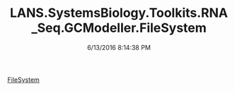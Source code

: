 ﻿---
title: LANS.SystemsBiology.Toolkits.RNA_Seq.GCModeller.FileSystem
date: 6/13/2016 8:14:38 PM
---

[FileSystem](T-LANS.SystemsBiology.Toolkits.RNA_Seq.GCModeller.FileSystem.FileSystem.html)
